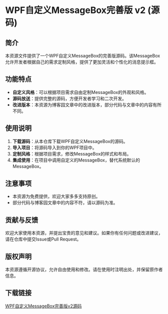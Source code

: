 # WPF自定义MessageBox完善版 v2 (源码)

## 简介
本资源文件提供了一个WPF自定义MessageBox的完善版源码。该MessageBox允许开发者根据自己的需求定制风格，提供了更加灵活和个性化的消息提示框。

## 功能特点
- **自定义风格**：可以根据项目需求自由定制MessageBox的外观和风格。
- **源码放送**：提供完整的源码，方便开发者学习和二次开发。
- **改进版本**：本资源为博客园文章中的改进版本，部分代码与文章中的内容有所不同。

## 使用说明
1. **下载源码**：从本仓库下载WPF自定义MessageBox的源码。
2. **导入项目**：将源码导入到你的WPF项目中。
3. **定制风格**：根据项目需求，修改MessageBox的样式和布局。
4. **集成使用**：在项目中调用自定义的MessageBox，替代系统默认的MessageBox。

## 注意事项
- 本资源为免费提供，欢迎大家多多支持原创。
- 部分代码与博客园文章中的内容不符，请以源码为准。

## 贡献与反馈
欢迎大家使用本资源，并提出宝贵的意见和建议。如果你有任何问题或改进建议，请在仓库中提交Issue或Pull Request。

## 版权声明
本资源遵循开源协议，允许自由使用和修改。请在使用时注明出处，并保留原作者信息。

## 下载链接

[WPF自定义MessageBox完善版v2源码](https://pan.quark.cn/s/e173712f0411)